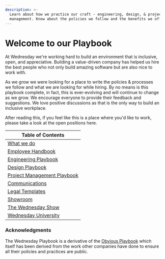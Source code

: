 ```yaml
---
description: >-
  Learn about how we practice our craft - engineering, design, & project
  management. Know about the policies we follow and the benefits we offer.
---
```


# Welcome to our Playbook

At Wednesday we're working hard to build an environment that is inclusive, open, and appreciative. Building a value-driven company has helped us hire the best people who not only build amazing software but are also nice to work with.

As we grow we were looking for a place to write the policies & processes we follow and what we are looking for while hiring. By no means is this playbook complete, in fact, this is ever-evolving and will continue to change as we grow. We encourage everyone to provide their feedback and suggestions. We love positive discussions as that is the only way to build an inclusive workplace.

After reading this, if you feel like this is a place where you'd like to work, please take a look at the open positions here.

| Table of Contents                                        |
| -------------------------------------------------------- |
| [What we do](broken-reference)                           |
| [Employee Handbook](broken-reference)                    |
| [Engineering Playbook](broken-reference)                 |
| [Design Playbook](broken-reference)                      |
| [Project Management Playbook](broken-reference)          |
| [Communications](broken-reference)                       |
| [Legal Templates](legal-templates/client-contracts/)     |
| [Showroom](https://www.wednesday.is/showroom)            |
| [The Wednesday Show](https://podcast.wednesday.is/)      |
| [Wednesday University](https://university.wednesday.is/) |

### Acknowledgments

The Wednesday Playbook is a derivative of the [Obvious Playbook](https://playbook.obvious.in/) which itself has been derived from the work other companies have done to ensure all their policies and practices are public.&#x20;
